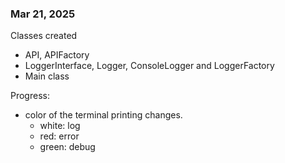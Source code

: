 ### Mar 21, 2025

Classes created

- API, APIFactory
- LoggerInterface, Logger, ConsoleLogger and LoggerFactory
- Main class

Progress:

- color of the terminal printing changes.
  - white: log
  - red: error
  - green: debug

